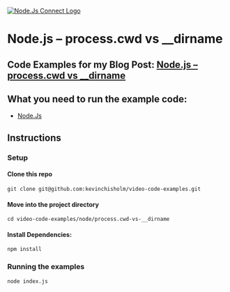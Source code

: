 [![Node.Js Connect Logo](https://sub1.kevinchisholm.com/blog/images/node-js-logo-200.png)](https://blog.kevinchisholm.com/javascript/node-js/process-cwd-vs-__dirname/)
# Node.js – process.cwd vs __dirname

## Code Examples for my Blog Post: [Node.js – process.cwd vs __dirname](https://blog.kevinchisholm.com/javascript/node-js/process-cwd-vs-__dirname/)

## What you need to run the example code:

* [Node.Js](https://nodejs.org)

## Instructions

### Setup

#### Clone this repo

```
git clone git@github.com:kevinchisholm/video-code-examples.git
```

#### Move into the project directory

```
cd video-code-examples/node/process.cwd-vs-__dirname
```

#### Install Dependencies:

```
npm install
```

### Running the examples

```
node index.js
```
